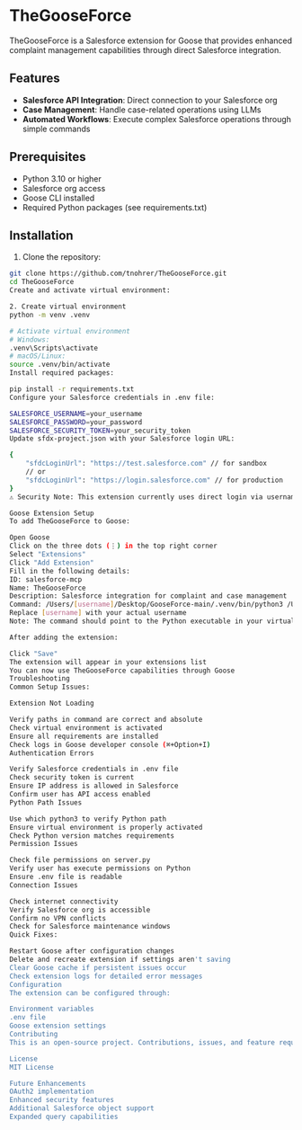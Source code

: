 # TheGooseForce
TheGooseForce is a Salesforce extension for Goose that provides enhanced complaint management capabilities through direct Salesforce integration.

## Features
- **Salesforce API Integration**: Direct connection to your Salesforce org
- **Case Management**: Handle case-related operations using LLMs
- **Automated Workflows**: Execute complex Salesforce operations through simple commands

## Prerequisites
- Python 3.10 or higher
- Salesforce org access
- Goose CLI installed
- Required Python packages (see requirements.txt)

## Installation

1. Clone the repository:
```bash
git clone https://github.com/tnohrer/TheGooseForce.git
cd TheGooseForce
Create and activate virtual environment:

2. Create virtual environment
python -m venv .venv

# Activate virtual environment
# Windows:
.venv\Scripts\activate
# macOS/Linux:
source .venv/bin/activate
Install required packages:

pip install -r requirements.txt
Configure your Salesforce credentials in .env file:

SALESFORCE_USERNAME=your_username
SALESFORCE_PASSWORD=your_password
SALESFORCE_SECURITY_TOKEN=your_security_token
Update sfdx-project.json with your Salesforce login URL:

{
    "sfdcLoginUrl": "https://test.salesforce.com" // for sandbox
    // or
    "sfdcLoginUrl": "https://login.salesforce.com" // for production
}
⚠️ Security Note: This extension currently uses direct login via username, password, and security token. Future versions will implement OAuth2 for enhanced security.

Goose Extension Setup
To add TheGooseForce to Goose:

Open Goose
Click on the three dots (⋮) in the top right corner
Select "Extensions"
Click "Add Extension"
Fill in the following details:
ID: salesforce-mcp
Name: TheGooseForce
Description: Salesforce integration for complaint and case management
Command: /Users/[username]/Desktop/GooseForce-main/.venv/bin/python3 /Users/[username]/Desktop/GooseForce-main/server.py
Replace [username] with your actual username
Note: The command should point to the Python executable in your virtual environment and the server.py file in your installation directory. Make sure to use absolute paths.

After adding the extension:

Click "Save"
The extension will appear in your extensions list
You can now use TheGooseForce capabilities through Goose
Troubleshooting
Common Setup Issues:

Extension Not Loading

Verify paths in command are correct and absolute
Check virtual environment is activated
Ensure all requirements are installed
Check logs in Goose developer console (⌘+Option+I)
Authentication Errors

Verify Salesforce credentials in .env file
Check security token is current
Ensure IP address is allowed in Salesforce
Confirm user has API access enabled
Python Path Issues

Use which python3 to verify Python path
Ensure virtual environment is properly activated
Check Python version matches requirements
Permission Issues

Check file permissions on server.py
Verify user has execute permissions on Python
Ensure .env file is readable
Connection Issues

Check internet connectivity
Verify Salesforce org is accessible
Confirm no VPN conflicts
Check for Salesforce maintenance windows
Quick Fixes:

Restart Goose after configuration changes
Delete and recreate extension if settings aren't saving
Clear Goose cache if persistent issues occur
Check extension logs for detailed error messages
Configuration
The extension can be configured through:

Environment variables
.env file
Goose extension settings
Contributing
This is an open-source project. Contributions, issues, and feature requests are welcome.

License
MIT License

Future Enhancements
OAuth2 implementation
Enhanced security features
Additional Salesforce object support
Expanded query capabilities


